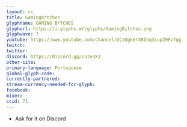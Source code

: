 ```yaml
---
layout: cc
title: Gamingb*tches
glyphname: GAMING B*TCHES
glyphurl: https://i.glyphs.wf/glyphs/GamingBitches.png
glyphwave: 7
youtube: https://www.youtube.com/channel/UCzOgk6rXRIoq3supZHPv7qg
twitch: 
twitter: 
discord: https://discord.gg/cute3X3
other-site: 
primary-language: Portuguese
global-glyph-code: 
currently-partnered: 
stream-currency-needed-for-glyph: 
facebook: 
mixer: 
ccid: 71
---
```

* Ask for it on Discord
